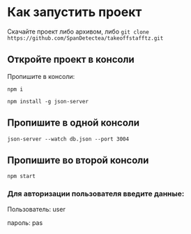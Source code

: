 # Как запустить проект

Скачайте проект либо архивом, либо 
`git clone https://github.com/SpanDetectea/takeoffstafftz.git`

## Откройте проект в консоли 

Пропишите в консоли:

`npm i`

`npm install -g json-server`

## Пропишите в одной консоли 

`json-server --watch db.json --port 3004`

## Пропишите во второй консоли

`npm start`

### Для авторизации пользователя введите данные:

Пользователь: user

пароль: pas

